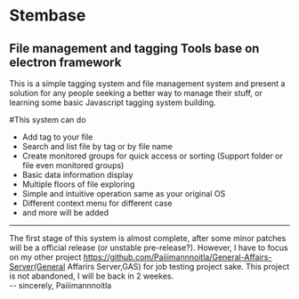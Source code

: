 # Stembase
## File management and tagging Tools base on electron framework
This is a simple tagging system and file management system and present a solution for any people seeking a better way to manage their stuff, or learning some basic Javascript tagging system building.

#This system can do
- Add tag to your file
- Search and list file by tag or by file name
- Create monitored groups for quick access or sorting (Support folder or file even monitored groups)
- Basic data information display
- Multiple floors of file exploring
- Simple and intuitive operation same as your original OS
- Different context menu for different case 
- and more will be added

-----------------
The first stage of this system is almost complete, after some minor patches will be a official release (or unstable pre-release?).
However, I have to focus on my other project https://github.com/Paiiimannnoitla/General-Affairs-Server(General Affarirs Server,GAS) for job testing project sake.
This project is not abandoned, I will be back in 2 weekes.\
-- sincerely, Paiiimannnoitla


	

